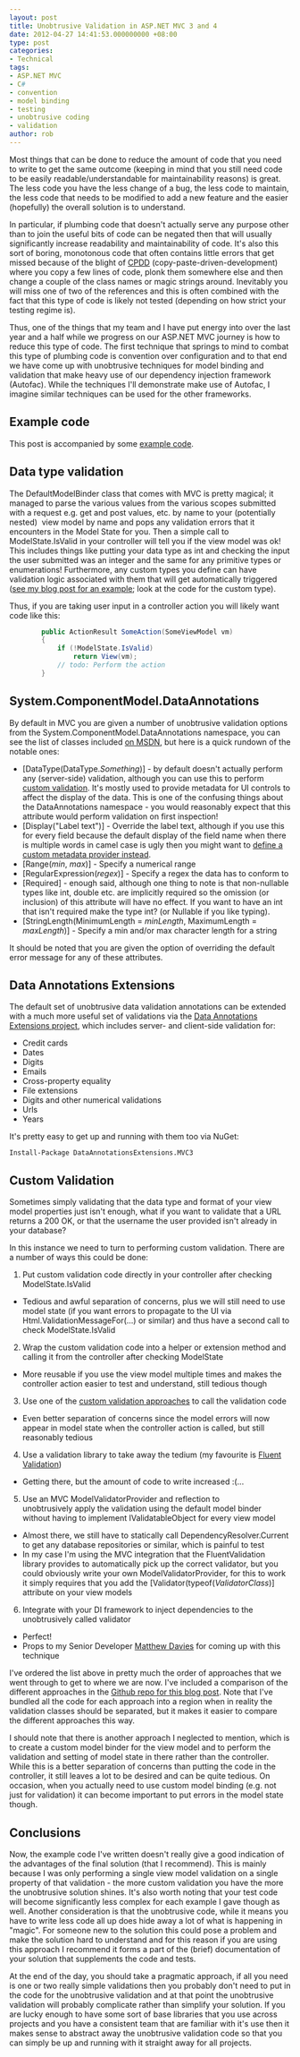 ```yaml
---
layout: post
title: Unobtrusive Validation in ASP.NET MVC 3 and 4
date: 2012-04-27 14:41:53.000000000 +08:00
type: post
categories:
- Technical
tags:
- ASP.NET MVC
- C#
- convention
- model binding
- testing
- unobtrusive coding
- validation
author: rob
---
```



Most things that can be done to reduce the amount of code that you need to write to get the same outcome (keeping in mind that you still need code to be easily readable/understandable for maintainability reasons) is great. The less code you have the less change of a bug, the less code to maintain, the less code that needs to be modified to add a new feature and the easier (hopefully) the overall solution is to understand.



In particular, if plumbing code that doesn't actually serve any purpose other than to join the useful bits of code can be negated then that will usually significantly increase readability and maintainability of code. It's also this sort of boring, monotonous code that often contains little errors that get missed because of the blight of [CPDD](http://ryanrinaldi.com/blog/programming-by-coincidence/) (copy-paste-driven-development) where you copy a few lines of code, plonk them somewhere else and then change a couple of the class names or magic strings around. Inevitably you will miss one of two of the references and this is often combined with the fact that this type of code is likely not tested (depending on how strict your testing regime is).



Thus, one of the things that my team and I have put energy into over the last year and a half while we progress on our ASP.NET MVC journey is how to reduce this type of code. The first technique that springs to mind to combat this type of plumbing code is convention over configuration and to that end we have come up with unobtrusive techniques for model binding and validation that make heavy use of our dependency injection framework (Autofac). While the techniques I'll demonstrate make use of Autofac, I imagine similar techniques can be used for the other frameworks.


## Example code


This post is accompanied by some [example code](https://github.com/robdmoore/UnobtrusiveMVCTechniques).


## Data type validation


The DefaultModelBinder class that comes with MVC is pretty magical; it managed to parse the various values from the various scopes submitted with a request e.g. get and post values, etc. by name to your (potentially nested)  view model by name and pops any validation errors that it encounters in the Model State for you. Then a simple call to ModelState.IsValid in your controller will tell you if the view model was ok! This includes things like putting your data type as int and checking the input the user submitted was an integer and the same for any primitive types or enumerations! Furthermore, any custom types you define can have validation logic associated with them that will get automatically triggered ([see my blog post for an example](http://robdmoore.id.au/blog/2012/04/27/data-type-validation-in-asp-net-mvc-3/ "Data type validation in ASP.NET MVC 3"); look at the code for the custom type).



Thus, if you are taking user input in a controller action you will likely want code like this:



```csharp
        public ActionResult SomeAction(SomeViewModel vm)
        {
            if (!ModelState.IsValid)
                return View(vm);
            // todo: Perform the action
        }
```


## System.ComponentModel.DataAnnotations


By default in MVC you are given a number of unobtrusive validation options from the System.ComponentModel.DataAnnotations namespace, you can see the list of classes included [on MSDN](http://msdn.microsoft.com/en-us/library/system.componentmodel.dataannotations.aspx), but here is a quick rundown of the notable ones:


- [DataType(DataType.*Something*)] - by default doesn't actually perform any (server-side) validation, although you can use this to perform [custom validation](http://robdmoore.id.au/blog/2012/04/27/data-type-validation-in-asp-net-mvc-3/ "Data type validation in ASP.NET MVC 3"). It's mostly used to provide metadata for UI controls to affect the display of the data. This is one of the confusing things about the DataAnnotations namespace - you would reasonably expect that this attribute would perform validation on first inspection!
- [Display("Label text")] - Override the label text, although if you use this for every field because the default display of the field name when there is multiple words in camel case is ugly then you might want to [define a custom metadata provider instead](http://robdmoore.id.au/blog/2012/04/27/nice-label-names-in-asp-net-mvc-3/ "Nice label names in ASP.NET MVC 3").
- [Range(*min*, *max*)] - Specify a numerical range
- [RegularExpression(*regex*)] - Specify a regex the data has to conform to
- [Required] - enough said, although one thing to note is that non-nullable types like int, double etc. are implicitly required so the omission (or inclusion) of this attribute will have no effect. If you want to have an int that isn't required make the type int? (or Nullable<int> if you like typing).
- [StringLength(MinimumLength = *minLength*, MaximumLength = *maxLength*)] - Specify a min and/or max character length for a string



It should be noted that you are given the option of overriding the default error message for any of these attributes.


## Data Annotations Extensions


The default set of unobtrusive data validation annotations can be extended with a much more useful set of validations via the [Data Annotations Extensions project](http://dataannotationsextensions.org/), which includes server- and client-side validation for:


- Credit cards
- Dates
- Digits
- Emails
- Cross-property equality
- File extensions
- Digits and other numerical validations
- Urls
- Years



It's pretty easy to get up and running with them too via NuGet:



`Install-Package DataAnnotationsExtensions.MVC3`


## Custom Validation


Sometimes simply validating that the data type and format of your view model properties just isn't enough, what if you want to validate that a URL returns a 200 OK, or that the username the user provided isn't already in your database?



In this instance we need to turn to performing custom validation. There are a number of ways this could be done:


1. Put custom validation code directly in your controller after checking ModelState.IsValid
  - Tedious and awful separation of concerns, plus we will still need to use model state (if you want errors to propagate to the UI via Html.ValidationMessageFor(...) or similar) and thus have a second call to check ModelState.IsValid
2. Wrap the custom validation code into a helper or extension method and calling it from the controller after checking ModelState
  - More reusable if you use the view model multiple times and makes the controller action easier to test and understand, still tedious though
3. Use one of the [custom validation approaches](http://robdmoore.id.au/blog/2012/04/27/data-type-validation-in-asp-net-mvc-3/ "Data type validation in ASP.NET MVC 3") to call the validation code
  - Even better separation of concerns since the model errors will now appear in model state when the controller action is called, but still reasonably tedious
4. Use a validation library to take away the tedium (my favourite is [Fluent Validation](http://fluentvalidation.codeplex.com/))
  - Getting there, but the amount of code to write increased :(...
5. Use an MVC ModelValidatorProvider and reflection to unobtrusively apply the validation using the default model binder without having to implement IValidatableObject for every view model
  - Almost there, we still have to statically call DependencyResolver.Current to get any database repositories or similar, which is painful to test
  - In my case I'm using the MVC integration that the FluentValidation library provides to automatically pick up the correct validator, but you could obviously write your own ModelValidatorProvider, for this to work it simply requires that you add the [Validator(typeof(*ValidatorClass*)] attribute on your view models
6. Integrate with your DI framework to inject dependencies to the unobtrusively called validator
  - Perfect!
  - Props to my Senior Developer [Matthew Davies](http://twitter.com/mdaviesnet) for coming up with this technique



I've ordered the list above in pretty much the order of approaches that we went through to get to where we are now. I've included a comparison of the different approaches in the [Github repo for this blog post](https://github.com/robdmoore/UnobtrusiveMVCTechniques). Note that I've bundled all the code for each approach into a region when in reality the validation classes should be separated, but it makes it easier to compare the different approaches this way.



I should note that there is another approach I neglected to mention, which is to create a custom model binder for the view model and to perform the validation and setting of model state in there rather than the controller. While this is a better separation of concerns than putting the code in the controller, it still leaves a lot to be desired and can be quite tedious. On occasion, when you actually need to use custom model binding (e.g. not just for validation) it can become important to put errors in the model state though.


## Conclusions


Now, the example code I've written doesn't really give a good indication of the advantages of the final solution (that I recommend). This is mainly because I was only performing a single view model validation on a single property of that validation - the more custom validation you have the more the unobtrusive solution shines. It's also worth noting that your test code will become significantly less complex for each example I gave though as well. Another consideration is that the unobtrusive code, while it means you have to write less code all up does hide away a lot of what is happening in "magic". For someone new to the solution this could pose a problem and make the solution hard to understand and for this reason if you are using this approach I recommend it forms a part of the (brief) documentation of your solution that supplements the code and tests.



At the end of the day, you should take a pragmatic approach, if all you need is one or two really simple validations then you probably don't need to put in the code for the unobtrusive validation and at that point the unobtrusive validation will probably complicate rather than simplify your solution. If you are lucky enough to have some sort of base libraries that you use across projects and you have a consistent team that are familiar with it's use then it makes sense to abstract away the unobtrusive validation code so that you can simply be up and running with it straight away for all projects.

